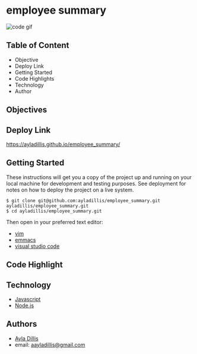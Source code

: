 # employee summary

![code gif](https://media.giphy.com/media/UqpiTSduFYCuY1HAGR/giphy.gif)

## Table of Content
- Objective
- Deploy Link
- Getting Started
- Code Highlights
- Technology
- Author 

## Objectives


## Deploy Link

https://ayladillis.github.io/employee_summary/

## Getting Started
These instructions will get you a copy of the project up and running on your local machine for development and testing purposes. See deployment for notes on how to deploy the project on a live system.

```
$ git clone git@github.com:ayladillis/employee_summary.git
ayladillis/employee_summary.git
$ cd ayladillis/employee_summary.git
```
Then open in your preferred text editor:
- [vim](https://www.vim.org/) 
- [emmacs](https://www.gnu.org/software/emacs/)
- [visual studio code](https://code.visualstudio.com/) 

## Code Highlight



## Technology
* [Javascript](https://developer.mozilla.org/en-US/docs/Web/JavaScrip)
* [Node.js](https://node.js.org/)


## Authors 
- [Ayla Dillis](https://github.com/ayladillis)
- email: aayladillis@gmail.com